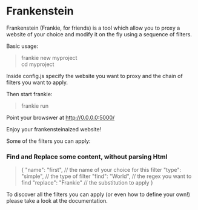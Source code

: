 # Frankenstein
Frankenstein (Frankie, for friends) is a tool which allow you to proxy a website of your choice and modify it on the fly using a sequence of filters. 

Basic usage:

> frankie new myproject  
> cd myproject

Inside config.js specify the website you want to proxy and the chain of filters you want to apply.  

Then start frankie:

> frankie run

Point your browswer at http://0.0.0.0:5000/  

Enjoy your frankensteinaized website!

Some of the filters you can apply:

### Find and Replace some content, without parsing Html
>  {
>    "name": "first",        // the name of your choice for this filter
>    "type": "simple",       // the type of filter
>    "find": "World",        // the regex you want to find
>    "replace": "Frankie"    // the substitution to apply
>  }

To discover all the filters you can apply (or even how to define your own!) please take a look at the documentation.
